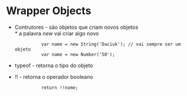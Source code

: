 
# Wrapper Objects


* Contrutores  - são objetos que criam novos objetos  
        * a palavra _new_ vai criar algo novo

                var name = new String('Daciuk'); // vai sempre ser um objeto
                var name = new Number('50'); 

* typeof - retorna o tipo do objeto
* !! - retorna o operador booleano

                return !!nome;

